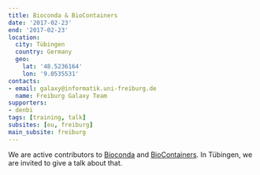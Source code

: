 ```yaml
---
title: Bioconda & BioContainers
date: '2017-02-23'
end: '2017-02-23'
location:
  city: Tübingen
  country: Germany
  geo:
    lat: '48.5236164'
    lon: '9.0535531'
contacts:
- email: galaxy@informatik.uni-freiburg.de
  name: Freiburg Galaxy Team
supporters:
- denbi
tags: [training, talk]
subsites: [eu, freiburg]
main_subsite: freiburg
---
```


We are active contributors to [Bioconda](https://bioconda.github.io/) and [BioContainers](https://biocontainers.pro/). In Tübingen, we are invited to give a talk about that.

